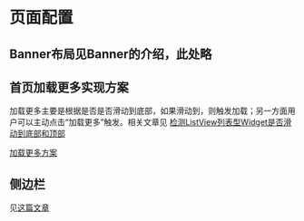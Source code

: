 # 页面配置
## Banner布局见Banner的介绍，此处略

## 首页加载更多实现方案
加载更多主要是根据是否是否滑动到底部，如果滑动到，则触发加载；另一方面用户可以主动点击“加载更多”触发。相关文章见
[检测ListView列表型Widget是否滑动到底部和顶部](https://medium.com/@diegoveloper/flutter-lets-know-the-scrollcontroller-and-scrollnotification-652b2685a4ac)

[加载更多方案](https://karthikponnam.medium.com/flutter-loadmore-in-listview-23820612907d)

## 侧边栏
见[这篇文章](https://medium.com/@maffan/how-to-create-a-side-menu-in-flutter-a2df7833fdfb)